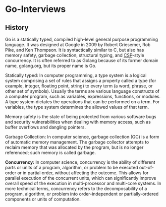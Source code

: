 # Go-Interviews

## History

Go is a statically typed, compiled high-level general purpose programming language. It was designed at Google in 2009 by Robert Griesemer, Rob Pike, and Ken Thompson. It is syntactically similar to C, but also has memory safety, garbage collection, structural typing, and [CSP](https://en.wikipedia.org/wiki/Communicating_sequential_processes)-style concurrency. It is often referred to as Golang because of its former domain name, golang.org, but its proper name is Go.

Statically typed: In computer programming, a type system is a logical system comprising a set of rules that assigns a property called a type (for example, integer, floating point, string) to every term (a word, phrase, or other set of symbols). Usually the terms are various language constructs of a computer program, such as variables, expressions, functions, or modules. A type system dictates the operations that can be performed on a term. For variables, the type system determines the allowed values of that term.

Memory safety is the state of being protected from various software bugs and security vulnerabilities when dealing with memory access, such as buffer overflows and dangling pointers.

Garbage Collection: In computer science, garbage collection (GC) is a form of automatic memory management. The garbage collector attempts to reclaim memory that was allocated by the program, but is no longer referenced; such memory is called garbage.

**Concurrency:** In computer science, concurrency is the ability of different parts or units of a program, algorithm, or problem to be executed out-of-order or in partial order, without affecting the outcome. This allows for parallel execution of the concurrent units, which can significantly improve overall speed of the execution in multi-processor and multi-core systems. In more technical terms, concurrency refers to the decomposability of a program, algorithm, or problem into order-independent or partially-ordered components or units of computation.
